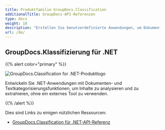 ```yaml
---
title: Produktfamilie GroupDocs.Classification
additionalTitle: GroupDocs-API-Referenzen
type: docs
weight: 10
description: "Erstellen Sie benutzerdefinierte Anwendungen, um Dokumente und Textkategorisierungsvorgänge mithilfe verschiedener Taxonomien in Ihren Anwendungen durchzuführen."
url: /de/
---
```


## GroupDocs.Klassifizierung für .NET

{{% alert color="primary" %}} 

![GroupDocs.Classification for .NET-Produktlogo](../gdocs_net.png)

Entwickeln Sie .NET-Anwendungen mit Dokumenten- und Textkategorisierungsfunktionen, um Inhalte zu analysieren und zu extrahieren, ohne ein externes Tool zu verwenden.

{{% /alert %}} 

Dies sind Links zu einigen nützlichen Ressourcen:

- [GroupDocs.Classification für .NET-API-Referenz](/classification/de/net/)

